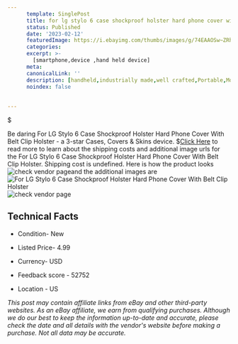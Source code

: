 ```yaml
---
      template: SinglePost
      title: for lg stylo 6 case shockproof holster hard phone cover with belt clip holster
      status: Published
      date: '2023-02-12'
      featuredImage: https://i.ebayimg.com/thumbs/images/g/74EAAOSw~ZRhAl1s/s-l225.jpg
      categories: 
      excerpt: >-
        [smartphone,device ,hand held device]
      meta:
      canonicalLink: ''
      description: [handheld,industrially made,well crafted,Portable,Mobile,Compact,Convenient,Lightweight,Maneuverable,Man-portable,Miniature,Carriable,Hand-held,Light,Holdable,Transportable,Mobile device,Pocket-sized,On-the-go,Wireless,Cordless,Compact size,Convenient size, smartphone,device ,hand held device]
      noindex: false
      
        
---
```

$

Be daring For LG Stylo 6 Case Shockproof Holster Hard Phone Cover With Belt Clip Holster - a 3-star Cases, Covers & Skins device.
$[Click Here](https://www.ebay.com/itm/203540044425?hash=item2f63ee9a89%3Ag%3A74EAAOSw%7EZRhAl1s&mkevt=1&mkcid=1&mkrid=711-53200-19255-0&campid=%253CePNCampaignId%253E&customid=%253CreferenceId%253E&toolid=10049) to read more to learn about the shipping costs and additional image urls for the For LG Stylo 6 Case Shockproof Holster Hard Phone Cover With Belt Clip Holster. Shipping cost is undefined. Here is how the product looks ![check vendor page](https://i.ebayimg.com/thumbs/images/g/74EAAOSw~ZRhAl1s/s-l225.jpg)and the additional images are![For LG Stylo 6 Case Shockproof Holster Hard Phone Cover With Belt Clip Holster](https://i.ebayimg.com/images/g/74EAAOSw~ZRhAl1s/s-l1200.jpg)![check vendor page](https://origin-galleryplus.ebayimg.com/ws/web/203540044425_2_0_1/225x225.jpg,https://origin-galleryplus.ebayimg.com/ws/web/203540044425_3_0_1/225x225.jpg,https://origin-galleryplus.ebayimg.com/ws/web/203540044425_4_0_1/225x225.jpg,https://origin-galleryplus.ebayimg.com/ws/web/203540044425_5_0_1/225x225.jpg,https://origin-galleryplus.ebayimg.com/ws/web/203540044425_6_0_1/225x225.jpg,https://origin-galleryplus.ebayimg.com/ws/web/203540044425_7_0_1/225x225.jpg,https://origin-galleryplus.ebayimg.com/ws/web/203540044425_8_0_1/225x225.jpg,https://origin-galleryplus.ebayimg.com/ws/web/203540044425_9_0_1/225x225.jpg,https://origin-galleryplus.ebayimg.com/ws/web/203540044425_10_0_1/225x225.jpg,https://origin-galleryplus.ebayimg.com/ws/web/203540044425_11_0_1/225x225.jpg,https://origin-galleryplus.ebayimg.com/ws/web/203540044425_12_0_1/225x225.jpg)



 ## Technical Facts 



     
      

 - Condition- New 


      

 - Listed Price- 4.99 


      

 - Currency- USD 


      

 - Feedback score - 52752 


      

 - Location - US 


      
      

 *_This post may contain affiliate links from eBay and other third-party websites. As an eBay affiliate, we earn from qualifying purchases. Although we do our best to keep the information up-to-date and accurate, please check the date and all details with the vendor's website before making a purchase. Not all data may be accurate._*






